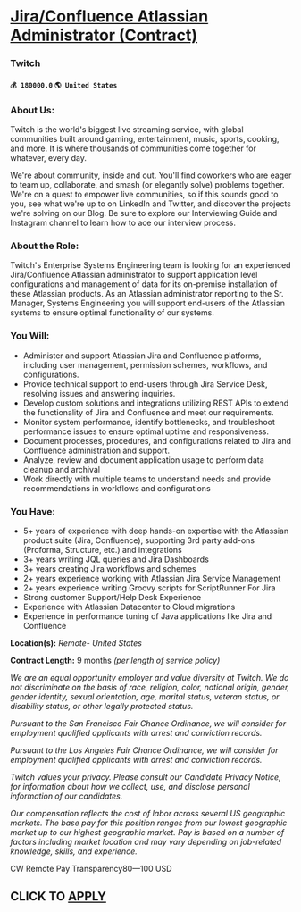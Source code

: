 # [Jira/Confluence Atlassian Administrator (Contract)](https://www.remotewlb.com/apply/jira-confluence-atlassian-administrator-contract-60433)  
### Twitch  
#### `💰 180000.0` `🌎 United States`  

### About Us:

Twitch is the world's biggest live streaming service, with global communities built around gaming, entertainment, music, sports, cooking, and more. It is where thousands of communities come together for whatever, every day.

We're about community, inside and out. You'll find coworkers who are eager to team up, collaborate, and smash (or elegantly solve) problems together. We're on a quest to empower live communities, so if this sounds good to you, see what we're up to on LinkedIn and Twitter, and discover the projects we're solving on our Blog. Be sure to explore our Interviewing Guide and Instagram channel to learn how to ace our interview process.

### About the Role:

Twitch's Enterprise Systems Engineering team is looking for an experienced Jira/Confluence Atlassian administrator to support application level configurations and management of data for its on-premise installation of these Atlassian products. As an Atlassian administrator reporting to the Sr. Manager, Systems Engineering you will support end-users of the Atlassian systems to ensure optimal functionality of our systems.

### You Will:

  * Administer and support Atlassian Jira and Confluence platforms, including user management, permission schemes, workflows, and configurations.
  * Provide technical support to end-users through Jira Service Desk, resolving issues and answering inquiries.
  * Develop custom solutions and integrations utilizing REST APIs to extend the functionality of Jira and Confluence and meet our requirements.
  * Monitor system performance, identify bottlenecks, and troubleshoot performance issues to ensure optimal uptime and responsiveness.
  * Document processes, procedures, and configurations related to Jira and Confluence administration and support.
  * Analyze, review and document application usage to perform data cleanup and archival
  * Work directly with multiple teams to understand needs and provide recommendations in workflows and configurations

### You Have:

  * 5+ years of experience with deep hands-on expertise with the Atlassian product suite (Jira, Confluence), supporting 3rd party add-ons (Proforma, Structure, etc.) and integrations
  * 3+ years writing JQL queries and Jira Dashboards
  * 3+ years creating Jira workflows and schemes
  * 2+ years experience working with Atlassian Jira Service Management
  * 2+ years experience writing Groovy scripts for ScriptRunner For Jira
  * Strong customer Support/Help Desk Experience
  * Experience with Atlassian Datacenter to Cloud migrations
  * Experience in performance tuning of Java applications like Jira and Confluence

**Location(s):** _Remote- United States_

 **Contract Length:** 9 months _(per length of service policy)_

 _We are an equal opportunity employer and value diversity at Twitch. We do not discriminate on the basis of race, religion, color, national origin, gender, gender identity, sexual orientation, age, marital status, veteran status, or disability status, or other legally protected status._

 _Pursuant to the San Francisco Fair Chance Ordinance, we will consider for employment qualified applicants with arrest and conviction records._

 _Pursuant to the Los Angeles Fair Chance Ordinance, we will consider for employment qualified applicants with arrest and conviction records._

 _Twitch values your privacy. Please consult our Candidate Privacy Notice, for information about how we collect, use, and disclose personal information of our candidates._

 _Our compensation reflects the cost of labor across several US geographic markets. The base pay for this position ranges from our lowest geographic market up to our highest geographic market. Pay is based on a number of factors including market location and may vary depending on job-related knowledge, skills, and experience._

CW Remote Pay Transparency$80—$100 USD  
## CLICK TO [APPLY](https://www.remotewlb.com/apply/jira-confluence-atlassian-administrator-contract-60433)

